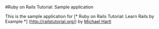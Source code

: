 #Ruby on Rails Tutorial: Sample application

This is the sample application for 
[* Ruby on Rails Tutorial: Learn Rails by Example *] (http://railstutorial.org/)
by [Michael Hartl](http://michaelhartl.com)